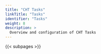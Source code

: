 ```yaml
---
title: "CHT Tasks"
linkTitle: "Tasks"
identifier: "Tasks"
weight: 8
description: >
  Overview and configuration of CHT Tasks
---
```



{{< subpages >}}